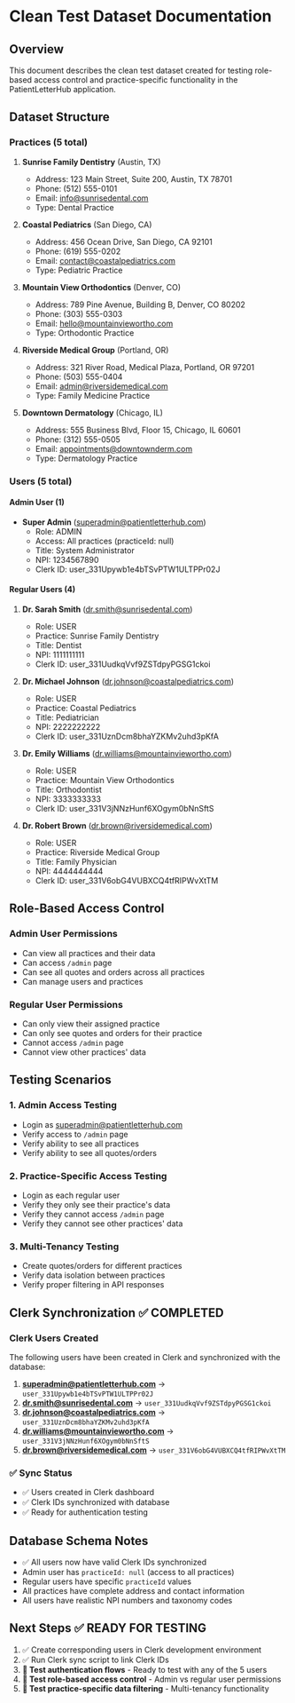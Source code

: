 # Clean Test Dataset Documentation

## Overview
This document describes the clean test dataset created for testing role-based access control and practice-specific functionality in the PatientLetterHub application.

## Dataset Structure

### Practices (5 total)
1. **Sunrise Family Dentistry** (Austin, TX)
   - Address: 123 Main Street, Suite 200, Austin, TX 78701
   - Phone: (512) 555-0101
   - Email: info@sunrisedental.com
   - Type: Dental Practice

2. **Coastal Pediatrics** (San Diego, CA)
   - Address: 456 Ocean Drive, San Diego, CA 92101
   - Phone: (619) 555-0202
   - Email: contact@coastalpediatrics.com
   - Type: Pediatric Practice

3. **Mountain View Orthodontics** (Denver, CO)
   - Address: 789 Pine Avenue, Building B, Denver, CO 80202
   - Phone: (303) 555-0303
   - Email: hello@mountainviewortho.com
   - Type: Orthodontic Practice

4. **Riverside Medical Group** (Portland, OR)
   - Address: 321 River Road, Medical Plaza, Portland, OR 97201
   - Phone: (503) 555-0404
   - Email: admin@riversidemedical.com
   - Type: Family Medicine Practice

5. **Downtown Dermatology** (Chicago, IL)
   - Address: 555 Business Blvd, Floor 15, Chicago, IL 60601
   - Phone: (312) 555-0505
   - Email: appointments@downtownderm.com
   - Type: Dermatology Practice

### Users (5 total)

#### Admin User (1)
- **Super Admin** (superadmin@patientletterhub.com)
  - Role: ADMIN
  - Access: All practices (practiceId: null)
  - Title: System Administrator
  - NPI: 1234567890
  - Clerk ID: user_331Upywb1e4bTSvPTW1ULTPPr02J

#### Regular Users (4)
1. **Dr. Sarah Smith** (dr.smith@sunrisedental.com)
   - Role: USER
   - Practice: Sunrise Family Dentistry
   - Title: Dentist
   - NPI: 1111111111
   - Clerk ID: user_331UudkqVvf9ZSTdpyPGSG1ckoi

2. **Dr. Michael Johnson** (dr.johnson@coastalpediatrics.com)
   - Role: USER
   - Practice: Coastal Pediatrics
   - Title: Pediatrician
   - NPI: 2222222222
   - Clerk ID: user_331UznDcm8bhaYZKMv2uhd3pKfA

3. **Dr. Emily Williams** (dr.williams@mountainviewortho.com)
   - Role: USER
   - Practice: Mountain View Orthodontics
   - Title: Orthodontist
   - NPI: 3333333333
   - Clerk ID: user_331V3jNNzHunf6XOgym0bNnSftS

4. **Dr. Robert Brown** (dr.brown@riversidemedical.com)
   - Role: USER
   - Practice: Riverside Medical Group
   - Title: Family Physician
   - NPI: 4444444444
   - Clerk ID: user_331V6obG4VUBXCQ4tfRIPWvXtTM

## Role-Based Access Control

### Admin User Permissions
- Can view all practices and their data
- Can access `/admin` page
- Can see all quotes and orders across all practices
- Can manage users and practices

### Regular User Permissions
- Can only view their assigned practice
- Can only see quotes and orders for their practice
- Cannot access `/admin` page
- Cannot view other practices' data

## Testing Scenarios

### 1. Admin Access Testing
- Login as superadmin@patientletterhub.com
- Verify access to `/admin` page
- Verify ability to see all practices
- Verify ability to see all quotes/orders

### 2. Practice-Specific Access Testing
- Login as each regular user
- Verify they only see their practice's data
- Verify they cannot access `/admin` page
- Verify they cannot see other practices' data

### 3. Multi-Tenancy Testing
- Create quotes/orders for different practices
- Verify data isolation between practices
- Verify proper filtering in API responses

## Clerk Synchronization ✅ COMPLETED

### Clerk Users Created
The following users have been created in Clerk and synchronized with the database:

1. **superadmin@patientletterhub.com** → `user_331Upywb1e4bTSvPTW1ULTPPr02J`
2. **dr.smith@sunrisedental.com** → `user_331UudkqVvf9ZSTdpyPGSG1ckoi`
3. **dr.johnson@coastalpediatrics.com** → `user_331UznDcm8bhaYZKMv2uhd3pKfA`
4. **dr.williams@mountainviewortho.com** → `user_331V3jNNzHunf6XOgym0bNnSftS`
5. **dr.brown@riversidemedical.com** → `user_331V6obG4VUBXCQ4tfRIPWvXtTM`

### ✅ Sync Status
- ✅ Users created in Clerk dashboard
- ✅ Clerk IDs synchronized with database
- ✅ Ready for authentication testing

## Database Schema Notes

- ✅ All users now have valid Clerk IDs synchronized
- Admin user has `practiceId: null` (access to all practices)
- Regular users have specific `practiceId` values
- All practices have complete address and contact information
- All users have realistic NPI numbers and taxonomy codes

## Next Steps ✅ READY FOR TESTING

1. ✅ Create corresponding users in Clerk development environment
2. ✅ Run Clerk sync script to link Clerk IDs
3. **🎯 Test authentication flows** - Ready to test with any of the 5 users
4. **🎯 Test role-based access control** - Admin vs regular user permissions
5. **🎯 Test practice-specific data filtering** - Multi-tenancy functionality
